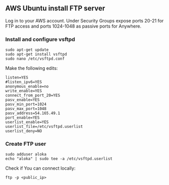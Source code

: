 ## AWS Ubuntu install FTP server

Log in to your AWS account. Under Security Groups expose ports 20-21 for FTP access and ports 1024-1048 as passive ports for Anywhere.
### Install and configure vsftpd
```
sudo apt-get update
sudo apt-get install vsftpd
sudo nano /etc/vsftpd.conf
```
Make the following edits:
```
listen=YES
#listen_ipv6=YES
anonymous_enable=no
write_enable=YES
connect_from_port_20=YES
pasv_enable=YES
pasv_min_port=1024
pasv_max_port=1048
pasv_address=54.165.49.1
port_enable=YES
userlist_enable=YES
userlist_file=/etc/vsftpd.userlist
userlist_deny=NO
```
### Create FTP user
```
sudo adduser aloka
echo "aloka" | sudo tee -a /etc/vsftpd.userlist
```
Check if You can connect locally:
```
ftp -p <public_ip>
```

